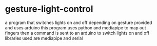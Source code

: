 # gesture-light-control
a program that switches lights on and off depending on gesture provided and uses arduino
this program uses python and mediapipe to map out fingers then a command is sent to an arduino to switch lights on and off
libraries used are mediapipe and serial
